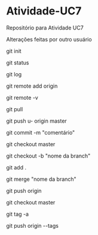 # Atividade-UC7

Repositório para Atividade UC7



Alterações feitas por outro usuário



git init

git status

git log

git remote add origin

git remote -v

git pull

git push u- origin master

git commit -m "comentário"

git checkout master

git checkout -b "nome da branch"

git add .

git merge "nome da branch"

git push origin

git checkout master

git tag -a

git push origin --tags
